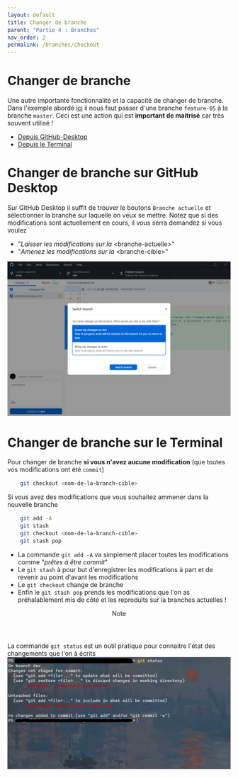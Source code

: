 ```yaml
---
layout: default
title: Changer de branche
parent: "Partie 4 : Branches"
nav_order: 2
permalink: /branches/checkout
---
```


# Changer de branche

Une autre importante fonctionnalité et la capacité de changer de branche. Dans l'exemple abordé [ici](../branches/#un-autre-exemple) il nous faut passer d'une branche `feature-05` à la branche `master`. Ceci est une action qui est **important de maitrisé** car très souvent utilisé !

* [Depuis GitHub-Desktop](#changer-de-branche-sur-github-desktop)
* [Depuis le Terminal](#changer-de-branche-sur-le-terminal)

# Changer de branche sur GitHub Desktop
Sur GitHub Desktop il suffit de trouver le boutons `Branche actuelle` et sélectionner la branche sur laquelle on veux se mettre. Notez que si des modifications sont actuellement en cours, il vous serra demandez si vous voulez
* "*Laisser les modifications sur la* &lt;branche-actuelle&gt;"
* "*Amenez les modifications sur la* &lt;branche-cible&gt;"

![Que faire des modifications ?](../assets/ghd-switch-branch-popup.png)

# Changer de branche sur le Terminal

Pour changer de branche **si vous n'avez aucune modification** (que toutes vos modifications ont été `commit`)
```sh
    git checkout <nom-de-la-branch-cible>
```

Si vous avez des modifications que vous souhaitez ammener dans la nouvelle branche
```sh
    git add -A
    git stash
    git checkout <nom-de-la-branch-cible>
    git stash pop
```

* La commande `git add -A` va simplement placer toutes les modifications comme "*prêtes à être commit*"
* Le `git stash` à pour but d'enregistrer les modifications à part et de revenir au point d'avant les modifications
* Le `git checkout` change de branche
* Enfin le `git stash pop` prends les modifications que l'on as préhalablement mis de côté et les reproduits sur la branches actuelles !

<div class="note indent">
  <header>Note</header>
  <p>
    La commande <code>git status</code> est un outil pratique pour connaitre l'état des changements que l'on à écrits
    <img src="../assets/git-status.png">
  </p>
</div>